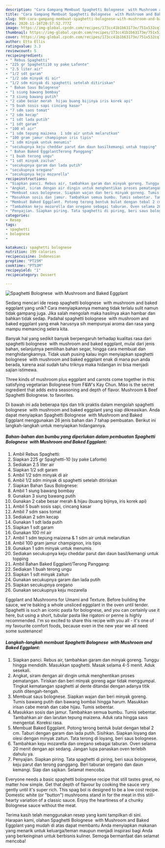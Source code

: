 ```yaml
---
description: "Cara Gampang Membuat Spaghetti Bolognese  with Mushroom and Baked Eggplant, Menggugah Selera"
title: "Cara Gampang Membuat Spaghetti Bolognese  with Mushroom and Baked Eggplant, Menggugah Selera"
slug: 909-cara-gampang-membuat-spaghetti-bolognese-with-mushroom-and-baked-eggplant-menggugah-selera
date: 2020-11-16T20:57:52.777Z
image: https://img-global.cpcdn.com/recipes/173cc41b1b63173e/751x532cq70/spaghetti-bolognese-with-mushroom-and-baked-eggplant-foto-resep-utama.jpg
thumbnail: https://img-global.cpcdn.com/recipes/173cc41b1b63173e/751x532cq70/spaghetti-bolognese-with-mushroom-and-baked-eggplant-foto-resep-utama.jpg
cover: https://img-global.cpcdn.com/recipes/173cc41b1b63173e/751x532cq70/spaghetti-bolognese-with-mushroom-and-baked-eggplant-foto-resep-utama.jpg
author: Etta Ellis
ratingvalue: 3.3
reviewcount: 5
recipeingredient:
- " Rebus Spaghetti"
- "225 gr Spaghetti10 sy pake Lafonte"
- "2.5 liter air"
- "1/2 sdt garam"
- "1/2 sdm minyak di air"
- "1/2 sdm minyak di spaghetti setelah ditiriskan"
- " Bahan Saus Bolognese"
- "1 siung bawang bombay"
- "3 siung bawang putih"
- "2 cabe besar merah  hijau buang bijinya iris korek api"
- "5 buah sosis sapi cincang kasar"
- "7 sdm saos tomat"
- "2 sdm kecap"
- "1 sdt lada putih"
- "1 sdt garam"
- "100 ml air"
- "1 sdm tepung maizena  1 sdm air untuk melarutkan"
- "100 gram jamur champignon iris tipis"
- "1 sdm minyak untuk menumis"
- "secukupnya keju cheddar parut dan daun basilkemangi untuk topping"
- " Bahan Baked EggplantTerong Panggang"
- "1 buah terong ungu"
- "1 sdt minyak zaitun"
- "secukupnya garam dan lada putih"
- "secukupnya oregano"
- "secukupnya keju mozarella"
recipeinstructions:
- "Siapkan panci. Rebus air, tambahkan garam dan minyak goreng. Tunggu hingga mendidih. Masukkan spaghetti. Masak selama 4-5 menit. Aduk sesekali."
- "Angkat, siram dengan air dingin untuk menghentikan proses pematangan. Tiriskan dan beri minyak goreng agar tidak menggumpal. Tingkat kematangan spaghetti al dente ditandai dengan adanya titik putih ditengah-tengah."
- "Membuat saus bolognese. Siapkan wajan dan beri minyak goreng. Tumis bawang putih dan bawang bombai hingga harum. Masukkan irisan cabe merah dan cabe hijau. Tumis sebentar."
- "Masukkan sosis dan jamur. Tambahkan semua bumbu. Tumis sebentar. Tambahkan air dan larutan tepung maizena. Aduk rata hingga saus mengental. Koreksi rasa."
- "Membuat Baked Eggplant. Potong terong bentuk bulat dengan tebal 2 cm. Taburi dengan garam dan lada putih. Sisihkan. Siapkan loyang dan olesi dengan minyak zaitun. Tata terong di loyang, beri saus bolognese."
- "Tambahkan keju mozarella dan oregano sebagai taburan. Oven selama 20 menit dengan api sedang. Jangan lupa panaskan oven terlebih dahulu ya."
- "Penyajian. Siapkan piring. Tata spaghetti di piring, beri saus bolognese, keju parut dan terong panggang. Beri taburan oregano dan daun kemangi. Siap dan sajikan. Selamat mencoba."
categories:
- Resep
tags:
- spaghetti
- bolognese
- 

katakunci: spaghetti bolognese  
nutrition: 199 calories
recipecuisine: Indonesian
preptime: "PT15M"
cooktime: "PT53M"
recipeyield: "1"
recipecategory: Dessert

---
```



![Spaghetti Bolognese  with Mushroom and Baked Eggplant](https://img-global.cpcdn.com/recipes/173cc41b1b63173e/751x532cq70/spaghetti-bolognese-with-mushroom-and-baked-eggplant-foto-resep-utama.jpg)

Sedang mencari ide resep spaghetti bolognese  with mushroom and baked eggplant yang unik? Cara menyiapkannya memang tidak terlalu sulit namun tidak gampang juga. Jika salah mengolah maka hasilnya akan hambar dan bahkan tidak sedap. Padahal spaghetti bolognese  with mushroom and baked eggplant yang enak harusnya sih mempunyai aroma dan rasa yang mampu memancing selera kita.

Banyak hal yang sedikit banyak berpengaruh terhadap kualitas rasa dari spaghetti bolognese  with mushroom and baked eggplant, mulai dari jenis bahan, selanjutnya pemilihan bahan segar, hingga cara membuat dan menghidangkannya. Tidak usah pusing kalau ingin menyiapkan spaghetti bolognese  with mushroom and baked eggplant enak di mana pun anda berada, karena asal sudah tahu triknya maka hidangan ini bisa menjadi sajian istimewa.

Three kinds of mushroom plus eggplant and carrots come together in this satisfying vegetarian Bolognese from F&amp;W&#39;s Kay Chun. Miso is the secret ingredient that adds extra seasoning and depth of flavor. Mushroom &amp; Beef Spaghetti Bolognese. to favorites.


Di bawah ini ada beberapa tips dan trik praktis dalam mengolah spaghetti bolognese  with mushroom and baked eggplant yang siap dikreasikan. Anda dapat menyiapkan Spaghetti Bolognese  with Mushroom and Baked Eggplant menggunakan 26 jenis bahan dan 7 tahap pembuatan. Berikut ini langkah-langkah untuk menyiapkan hidangannya.

<!--inarticleads1-->

##### Bahan-bahan dan bumbu yang diperlukan dalam pembuatan Spaghetti Bolognese  with Mushroom and Baked Eggplant:

1. Ambil  Rebus Spaghetti:
1. Siapkan 225 gr Spaghetti-10 (sy pake Lafonte)
1. Sediakan 2.5 liter air
1. Siapkan 1/2 sdt garam
1. Ambil 1/2 sdm minyak di air
1. Ambil 1/2 sdm minyak di spaghetti setelah ditiriskan
1. Siapkan  Bahan Saus Bolognese:
1. Ambil 1 siung bawang bombay
1. Gunakan 3 siung bawang putih
1. Gunakan 2 cabe besar merah &amp; hijau (buang bijinya, iris korek api)
1. Ambil 5 buah sosis sapi, cincang kasar
1. Ambil 7 sdm saos tomat
1. Sediakan 2 sdm kecap
1. Gunakan 1 sdt lada putih
1. Siapkan 1 sdt garam
1. Gunakan 100 ml air
1. Ambil 1 sdm tepung maizena &amp; 1 sdm air untuk melarutkan
1. Ambil 100 gram jamur champignon, iris tipis
1. Gunakan 1 sdm minyak untuk menumis
1. Sediakan secukupnya keju cheddar parut dan daun basil/kemangi untuk topping
1. Ambil  Bahan Baked Eggplant/Terong Panggang:
1. Sediakan 1 buah terong ungu
1. Siapkan 1 sdt minyak zaitun
1. Gunakan secukupnya garam dan lada putih
1. Siapkan secukupnya oregano
1. Gunakan secukupnya keju mozarella


Eggplant and Mushrooms for Umami and Texture. Before building the sauce, we&#39;re baking a whole unsliced eggplant in the oven until tender. Spaghetti is such an iconic pasta for bolognese, and you can certainly use it here, but using a short, tubular pasta like rigatoni or penne is highly recommended. I&#39;m so excited to share this recipe with you all - it&#39;s one of my favourite comfort foods, because even in the new year we all need some sustenance! 

<!--inarticleads2-->

##### Langkah-langkah membuat Spaghetti Bolognese  with Mushroom and Baked Eggplant:

1. Siapkan panci. Rebus air, tambahkan garam dan minyak goreng. Tunggu hingga mendidih. Masukkan spaghetti. Masak selama 4-5 menit. Aduk sesekali.
1. Angkat, siram dengan air dingin untuk menghentikan proses pematangan. Tiriskan dan beri minyak goreng agar tidak menggumpal. Tingkat kematangan spaghetti al dente ditandai dengan adanya titik putih ditengah-tengah.
1. Membuat saus bolognese. Siapkan wajan dan beri minyak goreng. Tumis bawang putih dan bawang bombai hingga harum. Masukkan irisan cabe merah dan cabe hijau. Tumis sebentar.
1. Masukkan sosis dan jamur. Tambahkan semua bumbu. Tumis sebentar. Tambahkan air dan larutan tepung maizena. Aduk rata hingga saus mengental. Koreksi rasa.
1. Membuat Baked Eggplant. Potong terong bentuk bulat dengan tebal 2 cm. Taburi dengan garam dan lada putih. Sisihkan. Siapkan loyang dan olesi dengan minyak zaitun. Tata terong di loyang, beri saus bolognese.
1. Tambahkan keju mozarella dan oregano sebagai taburan. Oven selama 20 menit dengan api sedang. Jangan lupa panaskan oven terlebih dahulu ya.
1. Penyajian. Siapkan piring. Tata spaghetti di piring, beri saus bolognese, keju parut dan terong panggang. Beri taburan oregano dan daun kemangi. Siap dan sajikan. Selamat mencoba.


Everyone needs a basic spaghetti bolognese recipe that still tastes great, no matter how simple. Get that depth of flavour by cooking the sauce very gently until it&#39;s super rich. This spag bol is designed to be a low cost recipe. Domestic white (or &#34;button&#34;) mushrooms stand in for the meat in this still-hearty variation of a classic sauce. Enjoy the heartiness of a chunky Bolognese sauce without the meat. 

Terima kasih telah menggunakan resep yang kami tampilkan di sini. Harapan kami, olahan Spaghetti Bolognese  with Mushroom and Baked Eggplant yang mudah di atas dapat membantu Anda menyiapkan makanan yang menarik untuk keluarga/teman maupun menjadi inspirasi bagi Anda yang berkeinginan untuk berbisnis kuliner. Semoga bermanfaat dan selamat mencoba!
